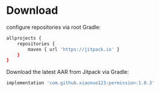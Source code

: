 # Download</br>
configure repositories via root Gradle:</br>
```Bash
allprojects {
    repositories {
        maven { url 'https://jitpack.io' }
    }
}
```
Download the latest AAR from Jitpack via Gradle:</br>
```Bash
implementation 'com.github.xiaonuo123:permission:1.0.3'
```
